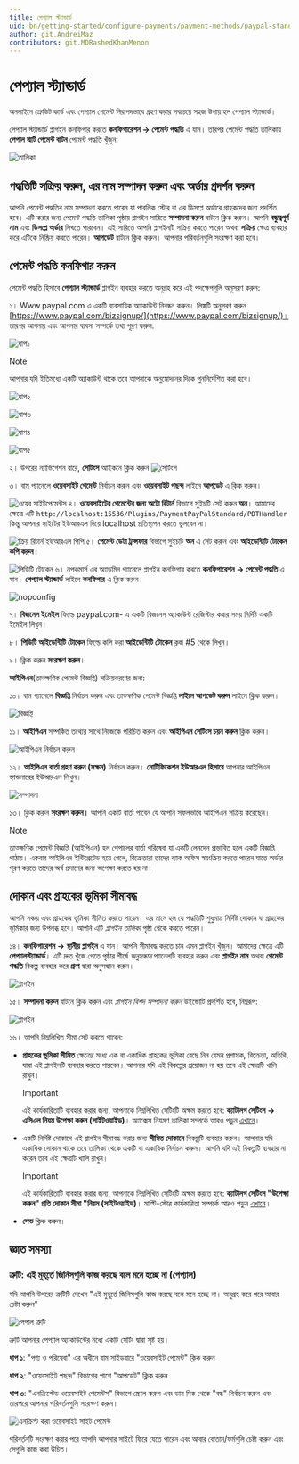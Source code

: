 ```yaml
---
title: পেপ্যাল ​​স্ট্যান্ডার্ড
uid: bn/getting-started/configure-payments/payment-methods/paypal-standard
author: git.AndreiMaz
contributors: git.MDRashedKhanMenon
---
```


# পেপ্যাল ​​স্ট্যান্ডার্ড

অনলাইনে ক্রেডিট কার্ড এবং পেপ্যাল ​​পেমেন্ট নিরাপদভাবে গ্রহণ করার সবচেয়ে সহজ উপায় হল পেপ্যাল ​​স্ট্যান্ডার্ড।

পেপ্যাল ​​স্ট্যান্ডার্ড প্লাগইন কনফিগার করতে **কনফিগারেশন → পেমেন্ট পদ্ধতি** এ যান। তারপর পেমেন্ট পদ্ধতি তালিকায় **পেপাল স্মার্ট পেমেন্ট বাটন** পেমেন্ট পদ্ধতি খুঁজুন:

![তালিকা](_static/paypal-standard/list.jpg)

## পদ্ধতিটি সক্রিয় করুন, এর নাম সম্পাদন করুন এবং অর্ডার প্রদর্শন করুন

আপনি পেমেন্ট পদ্ধতির নাম সম্পাদনা করতে পারেন যা পাবলিক স্টোর বা এর ডিসপ্লে অর্ডারে গ্রাহকদের জন্য প্রদর্শিত হবে। এটি করার জন্য পেমেন্ট পদ্ধতি তালিকা পৃষ্ঠায় প্লাগইন সারিতে **সম্পাদনা করুন** বাটনে ক্লিক করুন। আপনি **বন্ধুত্বপূর্ণ নাম** এবং **ডিসপ্লে অর্ডার** লিখতে পারবেন। এই সারিতে আপনি প্লাগইনটি সক্রিয় করতে পারেন অথবা **সক্রিয়** ক্ষেত্র ব্যবহার করে এটিকে নিষ্ক্রিয় করতে পারেন। **আপডেট** বাটনে ক্লিক করুন। আপনার পরিবর্তনগুলি সংরক্ষণ করা হবে।

## পেমেন্ট পদ্ধতি কনফিগার করুন

পেমেন্ট পদ্ধতি হিসাবে **পেপ্যাল ​​স্ট্যান্ডার্ড** প্লাগইন ব্যবহার করতে অনুগ্রহ করে এই পদক্ষেপগুলি অনুসরণ করুন:

১। Www.paypal.com এ একটি ব্যবসায়িক অ্যাকাউন্ট নিবন্ধন করুন। লিঙ্কটি অনুসরণ করুন [https://www.paypal.com/bizsignup/](https://www.paypal.com/bizsignup/)। তারপর আপনার এবং আপনার ব্যবসা সম্পর্কে তথ্য পূরণ করুন:

   ![ধাপ১](_static/paypal-standard/signUp1step.png)

   > [!NOTE]
   >
   > আপনার যদি ইতিমধ্যে একটি অ্যাকাউন্ট থাকে তবে আপনাকে অনুমোদনের দিকে পুননির্দেশিত করা হবে।

   ![ধাপ২](_static/paypal-standard/signUp2step.png)

   ![ধাপ৩](_static/paypal-standard/signUp3step.png)

   ![ধাপ৪](_static/paypal-standard/signUp4step.png)

   ![ধাপ৫](_static/paypal-standard/signUp5step.png)

২। উপরের ন্যাভিগেশন বারে, **সেটিংস** আইকনে ক্লিক করুন ![সেটিংস](_static/paypal-standard/settings_icon.png)

৩। বাম প্যানেলে **ওয়েবসাইট পেমেন্ট** নির্বাচন করুন এবং **ওয়েবসাইট পছন্দ** লাইনে **আপডেট** এ ক্লিক করুন।

   ![ওয়েব সাইটপেমেন্টস](_static/paypal-standard/websitepaymentsppal.png)
৪। **ওয়েবসাইটের পেমেন্টের জন্য অটো রিটার্ন** বিভাগে সুইচটি সেট করুন **অন**। আমাদের ক্ষেত্রে এটি `http://localhost:15536/Plugins/PaymentPayPalStandard/PDTHandler` কিন্তু আপনার সাইটের ইউআরএল দিয়ে localhost প্রতিস্থাপন করতে ভুলবেন না।

   ![ক্রিয় রিটার্ন ইউআরএল পিপি](_static/paypal-standard/autoreturnURLPP.png)
৫। **পেমেন্ট ডেটা ট্রান্সফার** বিভাগে সুইচটি **অন** এ সেট করুন এবং **আইডেন্টিটি টোকেন কপি করুন।**

   ![পিডিটি টোকেন](_static/paypal-standard/PDTtoken.png)
৬। নপকমার্স এর অ্যাডমিন প্যানেলে প্লাগইন কনফিগার করতে **কনফিগারেশন → পেমেন্ট পদ্ধতি** এ যান। **পেপ্যাল ​​স্ট্যান্ডার্ড** লাইনে **কনফিগার** এ ক্লিক করুন।

   ![nopconfig](_static/paypal-standard/nopConfigPP.png)

৭। **বিজনেস ইমেইল** ফিল্ডে paypal.com- এ একটি বিজনেস অ্যাকাউন্ট রেজিস্টার করার সময় নির্দিষ্ট একটি ইমেইল লিখুন।

৮। **পিডিটি আইডেন্টিটি টোকেন** ফিল্ডে কপি করা **আইডেন্টিটি টোকেন** ক্লজ #5 থেকে লিখুন।

৯। ক্লিক করুন **সংরক্ষণ করুন**।

**আইপিএন**(তাত্ক্ষণিক পেমেন্ট বিজ্ঞপ্তি) সক্রিয়করণের জন্য:

১০। বাম প্যানেলে **বিজ্ঞপ্তি** নির্বাচন করুন এবং তাত্ক্ষণিক পেমেন্ট বিজ্ঞপ্তি **লাইনে আপডেট করুন** লাইনে ক্লিক করুন।

   ![বিজ্ঞপ্তি](_static/paypal-standard/notificationsPP.png)

১১। **আইপিএন** সম্পর্কিত তথ্যের সাথে নিজেকে পরিচিত করুন এবং **আইপিএন সেটিংস চয়ন করুন** ক্লিক করুন।

   ![আইপিএন নির্বাচন করুন](_static/paypal-standard/chooseIPNSettings.png)

১২। **আইপিএন বার্তা গ্রহণ করুন (সক্ষম)** নির্বাচন করুন। **নোটিফিকেশন ইউআরএল হিসাবে** আপনার আইপিএন হ্যান্ডলারের ইউআরএল লিখুন।

   ![সম্পাদনা](_static/paypal-standard/editIPN.png)

১৩। ক্লিক করুন **সংরক্ষণ করুন।** আপনি একটি বার্তা পাবেন যে আপনি সফলভাবে আইপিএন সক্রিয় করেছেন।

> [!NOTE]
>
> তাত্ক্ষণিক পেমেন্ট বিজ্ঞপ্তি (আইপিএন) হল পেপালের বার্তা পরিষেবা যা একটি লেনদেন প্রভাবিত হলে একটি বিজ্ঞপ্তি পাঠায়। একবার আইপিএন ইন্টিগ্রেটেড হয়ে গেলে, বিক্রেতারা তাদের ব্যাক অফিস স্বয়ংক্রিয় করতে পারেন যাতে অর্ডার পূরণ করতে তাদের অর্থ প্রদানের জন্য অপেক্ষা করতে হয় না।

## দোকান এবং গ্রাহকের ভূমিকা সীমাবদ্ধ

আপনি সঞ্চয় এবং গ্রাহকের ভূমিকা সীমিত করতে পারেন। এর মানে হল যে পদ্ধতিটি শুধুমাত্র নির্দিষ্ট দোকান বা গ্রাহকের ভূমিকার জন্য উপলব্ধ হবে। আপনি এটি *প্লাগইন তালিকা* পৃষ্ঠা থেকে করতে পারেন।

১৪। **কনফিগারেশন → স্থানীয় প্লাগইন** এ যান। আপনি সীমাবদ্ধ করতে চান এমন প্লাগইন খুঁজুন। আমাদের ক্ষেত্রে এটি **পেপ্যাল ​​স্ট্যান্ডার্ড**। এটি দ্রুত খুঁজে পেতে পৃষ্ঠার শীর্ষে *অনুসন্ধান* প্যানেলটি ব্যবহার করুন এবং **প্লাগইন নাম** অথবা **পেমেন্ট পদ্ধতি** বিকল্প ব্যবহার করে **গ্রুপ** দ্বারা অনুসন্ধান করুন।

   ![প্লাগইন](_static/paypal-standard/plugin.jpg)

১৫। **সম্পাদনা করুন** বাটনে ক্লিক করুন এবং *প্লাগইন বিশদ সম্পাদনা করুন* উইন্ডোটি প্রদর্শিত হবে, নিম্নরূপ:

   ![প্লাগইন](_static/paypal-standard/edit.jpg)

১৬। আপনি নিম্নলিখিত সীমা সেট করতে পারেন:

   - **গ্রাহকের ভূমিকা সীমিত** ক্ষেত্রের মধ্যে এক বা একাধিক গ্রাহকের ভূমিকা বেছে নিন যেমন প্রশাসক, বিক্রেতা, অতিথি, যারা এই প্লাগইনটি ব্যবহার করতে পারবেন। আপনার যদি এই বিকল্পের প্রয়োজন না হয় তবে এই ক্ষেত্রটি খালি রাখুন।

     > [!IMPORTANT]
     >
     > এই কার্যকারিতাটি ব্যবহার করার জন্য, আপনাকে নিম্নলিখিত সেটিংটি অক্ষম করতে হবে: **ক্যাটালগ সেটিংস → এসিএল নিয়ম উপেক্ষা করুন (সাইটওয়াইড)**। অ্যাক্সেস নিয়ন্ত্রণ তালিকা সম্পর্কে আরও পড়ুন [এখানে](xref:bn/running-your-store/customer-management/access-control-list)।

   - একটি নির্দিষ্ট দোকানে এই প্লাগইন সীমাবদ্ধ করার জন্য **সীমিত দোকানে** বিকল্পটি ব্যবহার করুন। আপনার যদি একাধিক দোকান থাকে তবে তালিকা থেকে একটি বা একাধিক নির্বাচন করুন। আপনি যদি এই বিকল্পটি ব্যবহার না করেন তবে এই ক্ষেত্রটি খালি রাখুন।

     > [!IMPORTANT]
     >
     > এই কার্যকারিতাটি ব্যবহার করার জন্য, আপনাকে নিম্নলিখিত সেটিংটি অক্ষম করতে হবে: **ক্যাটালগ সেটিংস "উপেক্ষা করুন" প্রতি দোকান সীমা "নিয়ম (সাইটওয়াইড)**। মাল্টি-স্টোর কার্যকারিতা সম্পর্কে আরও পড়ুন [এখানে](xref:bn/getting-start/advanced-configuration/multi-store)।

   - **সেভ** ক্লিক করুন।

## জ্ঞাত সমস্যা

### ত্রুটি: এই মুহূর্তে জিনিসগুলি কাজ করছে বলে মনে হচ্ছে না (পেপ্যাল)

যদি আপনি উপরের ত্রুটিটি দেখেন "এই মুহূর্তে জিনিসগুলি কাজ করছে বলে মনে হচ্ছে না। অনুগ্রহ করে পরে আবার চেষ্টা করুন"

![পেপাল ত্রুটি](_static/paypal-standard/file-6jjW2AH7yT.png)

ত্রুটি আপনার পেপ্যাল ​​অ্যাকাউন্টের মধ্যে একটি সেটিং দ্বারা সৃষ্ট হয়।

**ধাপ ১**: "পণ্য ও পরিষেবা" এর অধীনে বাম সাইডবারে "ওয়েবসাইট পেমেন্ট" ক্লিক করুন

**ধাপ ২**: "ওয়েবসাইট পছন্দ" বিভাগের পাশে "আপডেট" ক্লিক করুন

**ধাপ ৩**: "এনক্রিপ্টেড ওয়েবসাইট পেমেন্টস" বিভাগে স্ক্রোল করুন এবং ডান দিক থেকে "বন্ধ" নির্বাচন করুন এবং তারপরে আপনার পরিবর্তনগুলি সংরক্ষণ করুন।

![এনক্রিপ্ট করা ওয়েবসাইট সাইট পেমেন্ট](_static/paypal-standard/file-c2yKWw2xMN.png)

পরিবর্তনটি সংরক্ষণ করার পরে আপনি আপনার সাইটে ফিরে যেতে পারেন এবং আবার বোতাম/ফর্মগুলি চেষ্টা করুন এবং সেগুলি কাজ করা উচিত।
